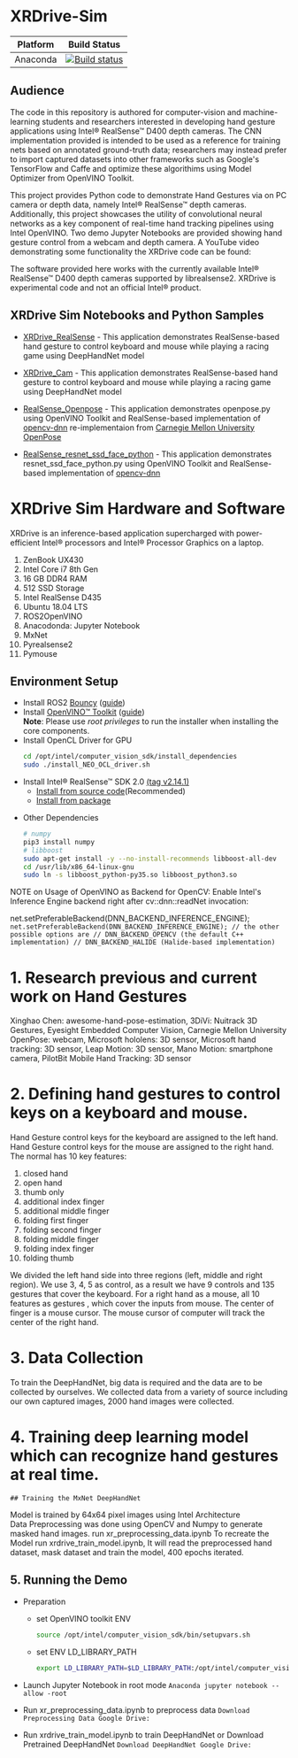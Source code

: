 # XRDrive-Sim
Platform | Build Status |
-------- | ------------ |
Anaconda | [![Build status](https://ci.appveyor.com/api/projects/status/swutsp1bjcc56q64/branch/master?svg=true)](https://ci.appveyor.com/project/ddiakopoulos/hand-tracking-samples/branch/master)

## Audience

The code in this repository is authored for computer-vision and machine-learning students and researchers interested in developing hand gesture applications using Intel® RealSense™ D400 depth cameras. The CNN implementation provided is intended to be used as a reference for training nets based on annotated ground-truth data; researchers may instead prefer to import captured datasets into other frameworks such as Google's TensorFlow and Caffe and optimize these algorithims using Model Optimizer from OpenVINO Toolkit.

This project provides Python code to demonstrate Hand Gestures via on PC camera or depth data, namely Intel® RealSense™ depth cameras. Additionally, this project showcases the utility of convolutional neural networks as a key component of real-time hand tracking pipelines using Intel OpenVINO. Two demo Jupyter Notebooks are provided showing hand gesture control from a webcam and depth camera. A YouTube video demonstrating some functionality the XRDrive code can be found: 

The software provided here works with the currently available Intel® RealSense™ D400 depth cameras supported by librealsense2. XRDrive is experimental code and not an official Intel® product.

## XRDrive Sim Notebooks and Python Samples

* [XRDrive_RealSense](xr_drive_realsense.ipynb) - This application demonstrates RealSense-based hand gesture to control keyboard and mouse while playing a racing game using DeepHandNet model

* [XRDrive_Cam](xr_drive_cam.ipynb) - This application demonstrates RealSense-based hand gesture to control keyboard and mouse while playing a racing game using DeepHandNet model

* [RealSense_Openpose](openpose.py) - This application demonstrates openpose.py using OpenVINO Toolkit and RealSense-based implementation of [opencv-dnn](https://github.com/opencv/opencv/blob/master/samples/dnn/openpose.py) re-implementaion from [Carnegie Mellon University OpenPose](https://github.com/CMU-Perceptual-Computing-Lab/openpose)

* [RealSense_resnet_ssd_face_python](resnet_ssd_face_python.py) - This application demonstrates resnet_ssd_face_python.py using OpenVINO Toolkit and RealSense-based implementation of [opencv-dnn](https://github.com/opencv/opencv/tree/master/samples/dnn)


# XRDrive Sim Hardware and Software

XRDrive is an inference-based application supercharged with power-efficient Intel® processors and Intel® Processor Graphics on a laptop.

1. ZenBook UX430
2. Intel Core i7 8th Gen
3. 16 GB DDR4 RAM
4. 512 SSD Storage
5. Intel RealSense D435
6. Ubuntu 18.04 LTS
7. ROS2OpenVINO
8. Anacodonda: Jupyter Notebook 
9. MxNet
10. Pyrealsense2
11. Pymouse

## Environment Setup
* Install ROS2 [Bouncy](https://github.com/ros2/ros2/wiki) ([guide](https://github.com/ros2/ros2/wiki/Linux-Development-Setup))<br>
* Install [OpenVINO™ Toolkit](https://software.intel.com/en-us/openvino-toolkit) ([guide](https://software.intel.com/en-us/articles/OpenVINO-Install-Linux))<br>
    	**Note**: Please use  *root privileges* to run the installer when installing the core components.
* Install OpenCL Driver for GPU
	```bash
	cd /opt/intel/computer_vision_sdk/install_dependencies
	sudo ./install_NEO_OCL_driver.sh
	```
* Install Intel® RealSense™ SDK 2.0 [(tag v2.14.1)](https://github.com/IntelRealSense/librealsense/tree/v2.14.1)<br>
	* [Install from source code](https://github.com/IntelRealSense/librealsense/blob/v2.14.1/doc/installation.md)(Recommended)<br>
	* [Install from package](https://github.com/IntelRealSense/librealsense/blob/v2.14.1/doc/distribution_linux.md)<br>

- Other Dependencies
	```bash
	# numpy
	pip3 install numpy
	# libboost
	sudo apt-get install -y --no-install-recommends libboost-all-dev
	cd /usr/lib/x86_64-linux-gnu
	sudo ln -s libboost_python-py35.so libboost_python3.so
	```

NOTE on Usage of OpenVINO as Backend for OpenCV: Enable Intel's Inference Engine backend right after cv::dnn::readNet invocation:

net.setPreferableBackend(DNN_BACKEND_INFERENCE_ENGINE);
       ```net.setPreferableBackend(DNN_BACKEND_INFERENCE_ENGINE);
       // the other possible options are
       // DNN_BACKEND_OPENCV (the default C++ implementation)
       // DNN_BACKEND_HALIDE (Halide-based implementation)
       ```


# 1. Research previous and current work on Hand Gestures

Xinghao Chen: awesome-hand-pose-estimation,
3DiVi: Nuitrack 3D Gestures,
Eyesight Embedded Computer Vision,
Carnegie Mellon University OpenPose: webcam,
Microsoft hololens: 3D sensor,
Microsoft hand tracking: 3D sensor,
Leap Motion: 3D sensor,
Mano Motion: smartphone camera,
PilotBit Mobile Hand Tracking: 3D sensor

# 2. Defining hand gestures to control keys on a keyboard and mouse.

Hand Gesture control keys for the keyboard are assigned to the left hand. Hand Gesture control keys for the mouse are assigned to the right hand. 
The normal has 10 key features:

1. closed hand
2. open hand
3. thumb only
4. additional index finger
5. additional middle finger
6. folding first finger
7. folding second finger
8. folding middle finger
9. folding index finger
10. folding thumb

We divided the left hand side into three regions (left, middle and right region). We use 3, 4, 5 as control, as a result we have 9 controls and 135 gestures that cover the keyboard. For a right hand as a mouse, all 10 features as gestures , which cover the inputs from mouse. The center of finger is a mouse cursor. The mouse cursor of computer will track the center of the right hand.

# 3. Data Collection

To train the DeepHandNet, big data is required and the data are to be collected by ourselves. We collected data from a variety of source including our own captured images, 2000 hand images were collected.


# 4. Training deep learning model which can recognize hand gestures at real time.
	## Training the MxNet DeepHandNet
Model is trained by 64x64 pixel images using Intel Architecture  
Data Preprocessing was done using OpenCV and Numpy to generate masked hand images. run xr_preprocessing_data.ipynb 
To recreate the Model run xrdrive_train_model.ipynb, It will read the preprocessed hand dataset, mask dataset and train the model, 400 epochs iterated.

## 5. Running the Demo
* Preparation
	* set OpenVINO toolkit ENV
		```bash
		source /opt/intel/computer_vision_sdk/bin/setupvars.sh
		```
	* set ENV LD_LIBRARY_PATH
		```bash
		export LD_LIBRARY_PATH=$LD_LIBRARY_PATH:/opt/intel/computer_vision_sdk/deployment_tools/inference_engine/samples/build/intel64/Release/lib
		```

* Launch Jupyter Notebook in root mode
		```Anaconda
		jupyter notebook --allow -root
		```
* Run xr_preprocessing_data.ipynb to preprocess data
		```Download Preprocessing Data
		Google Drive: 
		```
* Run xrdrive_train_model.ipynb to train DeepHandNet or Download Pretrained DeepHandNet
		```Download DeepHandNet
		Google Drive: 
		```


